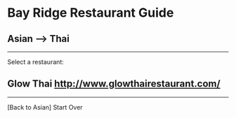 # Bay Ridge Restaurant Guide
## Asian --> Thai
---
Select a restaurant:
## Glow Thai http://www.glowthairestaurant.com/
---
[Back to Asian]
Start Over